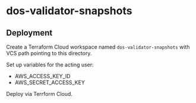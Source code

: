# dos-validator-snapshots

## Deployment

Create a Terraform Cloud workspace named `dos-validator-snapshots` with VCS path pointing to this directory.

Set up variables for the acting user:
* AWS_ACCESS_KEY_ID
* AWS_SECRET_ACCESS_KEY

Deploy via Terrform Cloud.
